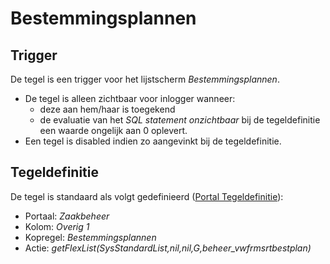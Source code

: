 # Bestemmingsplannen

## Trigger

De tegel is een trigger voor het lijstscherm *Bestemmingsplannen*.

- De tegel is alleen zichtbaar voor inlogger wanneer:
  - deze aan hem/haar is toegekend
  - de evaluatie van het *SQL statement onzichtbaar* bij de tegeldefinitie een waarde ongelijk aan 0 oplevert.
- Een tegel is disabled indien zo aangevinkt bij de tegeldefinitie.

## Tegeldefinitie

De tegel is standaard als volgt gedefinieerd ([Portal Tegeldefinitie](/instellen_inrichten/portaldefinitie/portal_tegel.md)):

- Portaal: *Zaakbeheer*
- Kolom: *Overig 1*
- Kopregel: *Bestemmingsplannen*
- Actie: *getFlexList(SysStandardList,nil,nil,G,beheer_vwfrmsrtbestplan)*
